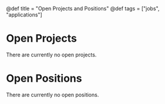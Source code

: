 @def title = "Open Projects and Positions"
@def tags = ["jobs", "applications"]

# Open Projects
There are currently no open projects.

# Open Positions
There are currently no open positions.

